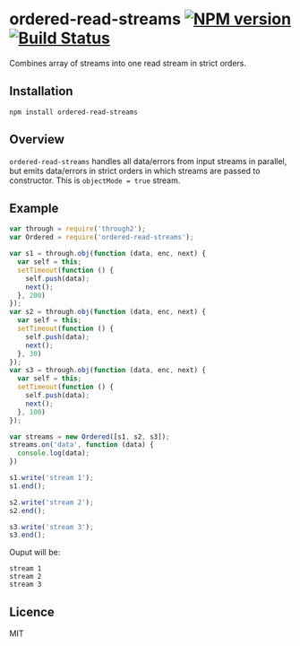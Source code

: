 # ordered-read-streams [![NPM version](https://badge.fury.io/js/ordered-read-streams.png)](http://badge.fury.io/js/ordered-read-streams) [![Build Status](https://travis-ci.org/armed/ordered-read-streams.png?branch=master)](https://travis-ci.org/armed/ordered-read-streams)

Combines array of streams into one read stream in strict orders.

## Installation

`npm install ordered-read-streams`

## Overview

`ordered-read-streams` handles all data/errors from input streams in parallel, but emits data/errors in strict orders in which streams are passed to constructor. This is `objectMode = true` stream.

## Example

```js
var through = require('through2');
var Ordered = require('ordered-read-streams');

var s1 = through.obj(function (data, enc, next) {
  var self = this;
  setTimeout(function () {
    self.push(data);
    next();
  }, 200)
});
var s2 = through.obj(function (data, enc, next) {
  var self = this;
  setTimeout(function () {
    self.push(data);
    next();
  }, 30)
});
var s3 = through.obj(function (data, enc, next) {
  var self = this;
  setTimeout(function () {
    self.push(data);
    next();
  }, 100)
});

var streams = new Ordered([s1, s2, s3]);
streams.on('data', function (data) {
  console.log(data);
})

s1.write('stream 1');
s1.end();

s2.write('stream 2');
s2.end();

s3.write('stream 3');
s3.end();
```
Ouput will be:

```
stream 1
stream 2
stream 3
```

## Licence

MIT
